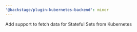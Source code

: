 ```yaml
---
'@backstage/plugin-kubernetes-backend': minor
---
```


Add support to fetch data for Stateful Sets from Kubernetes
